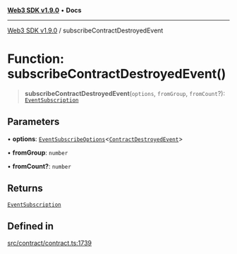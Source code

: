 [**Web3 SDK v1.9.0**](../README.md) • **Docs**

***

[Web3 SDK v1.9.0](../globals.md) / subscribeContractDestroyedEvent

# Function: subscribeContractDestroyedEvent()

> **subscribeContractDestroyedEvent**(`options`, `fromGroup`, `fromCount`?): [`EventSubscription`](../classes/EventSubscription.md)

## Parameters

• **options**: [`EventSubscribeOptions`](../interfaces/EventSubscribeOptions.md)\<[`ContractDestroyedEvent`](../type-aliases/ContractDestroyedEvent.md)\>

• **fromGroup**: `number`

• **fromCount?**: `number`

## Returns

[`EventSubscription`](../classes/EventSubscription.md)

## Defined in

[src/contract/contract.ts:1739](https://github.com/Mystic-Nayy/alephium-web3/blob/c1afd789a197ce5fe21f08c2965942090157c33d/packages/web3/src/contract/contract.ts#L1739)
